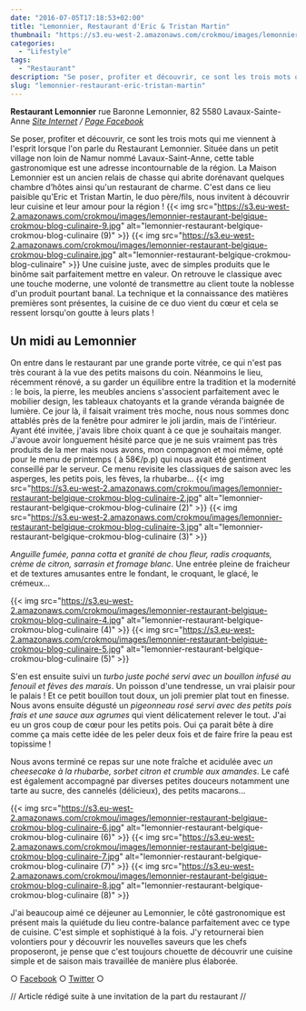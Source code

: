 ```yaml
---
date: "2016-07-05T17:18:53+02:00"
title: "Lemonnier, Restaurant d'Eric & Tristan Martin"
thumbnail: "https://s3.eu-west-2.amazonaws.com/crokmou/images/lemonnier-restaurant-belgique-crokmou-blog-culinaire-1.jpg"
categories:
  - "Lifestyle"
tags:
  - "Restaurant"
description: "Se poser, profiter et découvrir, ce sont les trois mots qui me viennent à l'esprit lorsque l'on parle du Restaurant Lemonnier."
slug: "lemonnier-restaurant-eric-tristan-martin"
---
```


**Restaurant Lemonnier** rue Baronne Lemonnier, 82 5580 Lavaux-Sainte-Anne _[Site Internet](http://www.lemonnier.be/) / [Page Facebook](https://www.facebook.com/Lemonnier-Restaurant-H%C3%B4tel-165129210184969)_

Se poser, profiter et découvrir, ce sont les trois mots qui me viennent à l'esprit lorsque l'on parle du Restaurant Lemonnier. Située dans un petit village non loin de Namur nommé Lavaux-Saint-Anne, cette table gastronomique est une adresse incontournable de la région. La Maison Lemonnier est un ancien relais de chasse qui abrite dorénavant quelques chambre d’hôtes ainsi qu'un restaurant de charme. C'est dans ce lieu paisible qu'Eric et Tristan Martin, le duo père/fils, nous invitent à découvrir leur cuisine et leur amour pour la région ! {{< img src="https://s3.eu-west-2.amazonaws.com/crokmou/images/lemonnier-restaurant-belgique-crokmou-blog-culinaire-9.jpg" alt="lemonnier-restaurant-belgique-crokmou-blog-culinaire (9)" >}} {{< img src="https://s3.eu-west-2.amazonaws.com/crokmou/images/lemonnier-restaurant-belgique-crokmou-blog-culinaire.jpg" alt="lemonnier-restaurant-belgique-crokmou-blog-culinaire" >}} Une cuisine juste, avec de simples produits que le binôme sait parfaitement mettre en valeur. On retrouve le classique avec une touche moderne, une volonté de transmettre au client toute la noblesse d'un produit pourtant banal. La technique et la connaissance des matières premières sont présentes, la cuisine de ce duo vient du cœur et cela se ressent lorsqu'on goutte à leurs plats !

## Un midi au Lemonnier

On entre dans le restaurant par une grande porte vitrée, ce qui n'est pas très courant à la vue des petits maisons du coin. Néanmoins le lieu, récemment rénové, a su garder un équilibre entre la tradition et la modernité : le bois, la pierre, les meubles anciens s'associent parfaitement avec le mobilier design, les tableaux chatoyants et la grande véranda baignée de lumière. Ce jour là, il faisait vraiment très moche, nous nous sommes donc attablés près de la fenêtre pour admirer le joli jardin, mais de l'intérieur. Ayant été invitée, j'avais libre choix quant à ce que je souhaitais manger. J'avoue avoir longuement hésité parce que je ne suis vraiment pas très produits de la mer mais nous avons, mon compagnon et moi même, opté pour le menu de printemps ( à 58€/p.p) qui nous avait été gentiment conseillé par le serveur. Ce menu revisite les classiques de saison avec les asperges, les petits pois, les fèves, la rhubarbe... {{< img src="https://s3.eu-west-2.amazonaws.com/crokmou/images/lemonnier-restaurant-belgique-crokmou-blog-culinaire-2.jpg" alt="lemonnier-restaurant-belgique-crokmou-blog-culinaire (2)" >}} {{< img src="https://s3.eu-west-2.amazonaws.com/crokmou/images/lemonnier-restaurant-belgique-crokmou-blog-culinaire-3.jpg" alt="lemonnier-restaurant-belgique-crokmou-blog-culinaire (3)" >}}

_Anguille fumée, panna cotta et granité de chou fleur, radis croquants, crème de citron, sarrasin et fromage blanc_. Une entrée pleine de fraicheur et de textures amusantes entre le fondant, le croquant, le glacé, le crémeux...

{{< img src="https://s3.eu-west-2.amazonaws.com/crokmou/images/lemonnier-restaurant-belgique-crokmou-blog-culinaire-4.jpg" alt="lemonnier-restaurant-belgique-crokmou-blog-culinaire (4)" >}} {{< img src="https://s3.eu-west-2.amazonaws.com/crokmou/images/lemonnier-restaurant-belgique-crokmou-blog-culinaire-5.jpg" alt="lemonnier-restaurant-belgique-crokmou-blog-culinaire (5)" >}}

S'en est ensuite suivi un _turbo juste poché servi avec un bouillon infusé au fenouil et fèves des marais_. Un poisson d'une tendresse, un vrai plaisir pour le palais ! Et ce petit bouillon tout doux, un joli premier plat tout en finesse. Nous avons ensuite dégusté un _pigeonneau rosé servi avec des petits pois frais et une sauce aux agrumes_ qui vient délicatement relever le tout. J'ai eu un gros coup de cœur pour les petits pois. Oui ça parait bête à dire comme ça mais cette idée de les peler deux fois et de faire frire la peau est topissime !

Nous avons terminé ce repas sur une note fraîche et acidulée avec _un cheesecake à la rhubarbe, sorbet citron et crumble aux amandes_. Le café est également accompagné par diverses petites douceurs notamment une tarte au sucre, des cannelés (délicieux), des petits macarons...

{{< img src="https://s3.eu-west-2.amazonaws.com/crokmou/images/lemonnier-restaurant-belgique-crokmou-blog-culinaire-6.jpg" alt="lemonnier-restaurant-belgique-crokmou-blog-culinaire (6)" >}} {{< img src="https://s3.eu-west-2.amazonaws.com/crokmou/images/lemonnier-restaurant-belgique-crokmou-blog-culinaire-7.jpg" alt="lemonnier-restaurant-belgique-crokmou-blog-culinaire (7)" >}} {{< img src="https://s3.eu-west-2.amazonaws.com/crokmou/images/lemonnier-restaurant-belgique-crokmou-blog-culinaire-8.jpg" alt="lemonnier-restaurant-belgique-crokmou-blog-culinaire (8)" >}}

J'ai beaucoup aimé ce déjeuner au Lemonnier, le côté gastronomique est présent mais la quiétude du lieu contre-balance parfaitement avec ce type de cuisine. C'est simple et sophistiqué à la fois. J'y retournerai bien volontiers pour y découvrir les nouvelles saveurs que les chefs proposeront, je pense que c'est toujours chouette de découvrir une cuisine simple et de saison mais travaillée de manière plus élaborée.

○ [Facebook](https://www.facebook.com/crokmou.blog) ○ [Twitter](https://twitter.com/Crokmou) ○

// Article rédigé suite à une invitation de la part du restaurant //